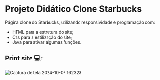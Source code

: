 # Projeto Didático Clone Starbucks 

Página clone do Starbucks, utilizando responsividade e programação com:
* HTML para a estrutura do site;
* Css para a estilização do site;
* Java para ativar algumas funções.

## Print site 💻:
![Captura de tela 2024-10-07 162328](https://github.com/user-attachments/assets/1cd01f05-97c1-4bca-8e35-844b0fa1898d)

 
